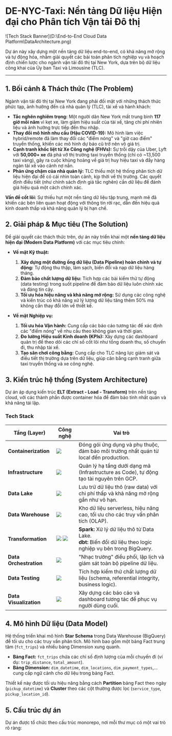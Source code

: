 # DE-NYC-Taxi: Nền tảng Dữ liệu Hiện đại cho Phân tích Vận tải Đô thị

![Tech Stack Banner](D:\End-to-End Cloud Data Platform\DataArchitecture.png)

Dự án này xây dựng một nền tảng dữ liệu end-to-end, có khả năng mở rộng và tự động hóa, nhằm giải quyết các bài toán phân tích nghiệp vụ và hoạch định chiến lược cho ngành vận tải đô thị tại New York, dựa trên bộ dữ liệu công khai của Ủy ban Taxi và Limousine (TLC).

---

## 1. Bối cảnh & Thách thức (The Problem)

Ngành vận tải đô thị tại New York đang phải đối mặt với những thách thức phức tạp, ảnh hưởng đến cả nhà quản lý (TLC), tài xế và hành khách:

*   **Tắc nghẽn nghiêm trọng:** Một người dân New York mất trung bình **117 giờ mỗi năm** vì kẹt xe, làm giảm hiệu suất của tài xế, tăng chi phí nhiên liệu và ảnh hưởng trực tiếp đến thu nhập.
*   **Thay đổi mô hình nhu cầu (Hậu COVID-19):** Mô hình làm việc hybrid/remote đã làm thay đổi các "điểm nóng" và "giờ cao điểm" truyền thống, khiến các mô hình dự báo cũ trở nên vô giá trị.
*   **Cạnh tranh khốc liệt từ Xe Công nghệ (FHVs):** Sự trỗi dậy của Uber, Lyft với **50,000+ xe** đã phá vỡ thị trường taxi truyền thống (chỉ có ~13,500 taxi vàng), gây ra cuộc khủng hoảng về giá trị huy hiệu taxi và đẩy hàng ngàn tài xế vào cảnh nợ nần.
*   **Phản ứng chậm của nhà quản lý:** TLC thiếu một hệ thống phân tích dữ liệu hiện đại để có cái nhìn toàn cảnh, kịp thời về thị trường. Các quyết định điều tiết (như chính sách định giá tắc nghẽn) cần dữ liệu để đánh giá hiệu quả một cách chính xác.

**Vấn đề cốt lõi:** Sự thiếu hụt một nền tảng dữ liệu tập trung, mạnh mẽ đã khiến các bên liên quan hoạt động với thông tin rời rạc, dẫn đến hiệu quả kinh doanh thấp và khả năng quản lý bị hạn chế.

## 2. Giải pháp & Mục tiêu (The Solution)

Để giải quyết các thách thức trên, dự án này triển khai một **nền tảng dữ liệu hiện đại (Modern Data Platform)** với các mục tiêu chính:

*   **Về mặt Kỹ thuật:**
    1.  **Xây dựng một đường ống dữ liệu (Data Pipeline) hoàn chỉnh và tự động:** Tự động thu thập, làm sạch, biến đổi và nạp dữ liệu hàng tháng.
    2.  **Đảm bảo chất lượng dữ liệu:** Tích hợp các bài kiểm thử tự động (data testing) trong suốt pipeline để đảm bảo dữ liệu luôn chính xác và đáng tin cậy.
    3.  **Tối ưu hóa hiệu năng và khả năng mở rộng:** Sử dụng các công nghệ và kiến trúc có khả năng xử lý lượng dữ liệu tăng thêm 50% mà không cần thay đổi lớn về thiết kế.

*   **Về mặt Nghiệp vụ:**
    1.  **Tối ưu hóa Vận hành:** Cung cấp các báo cáo tương tác để xác định các "điểm nóng" về nhu cầu theo không gian và thời gian.
    2.  **Đo lường Hiệu suất Kinh doanh (KPIs):** Xây dựng các dashboard quản trị để theo dõi các chỉ số cốt lõi như tổng doanh thu, số chuyến đi, thu nhập tài xế.
    3.  **Tạo sân chơi công bằng:** Cung cấp cho TLC năng lực giám sát và điều tiết thị trường dựa trên dữ liệu, giúp cân bằng cạnh tranh giữa taxi truyền thống và xe công nghệ.

## 3. Kiến trúc hệ thống (System Architecture)

Dự án áp dụng kiến trúc **ELT (Extract - Load - Transform)** trên nền tảng cloud, với các thành phần được container hóa để đảm bảo tính nhất quán và khả năng tái lập.



### Tech Stack

| Tầng (Layer)          | Công nghệ                                                               | Vai trò                                                                                                    |
| --------------------- | ----------------------------------------------------------------------- | --------------------------------------------------------------------------------------------------------- |
| **Containerization**  | <img src="https://img.shields.io/badge/Docker-2496ED?logo=docker" />    | Đóng gói ứng dụng và phụ thuộc, đảm bảo môi trường nhất quán từ local đến production.                     |
| **Infrastructure**    | <img src="https://img.shields.io/badge/Terraform-7B42BC?logo=terraform" /> | Quản lý hạ tầng dưới dạng mã (Infrastructure as Code), tự động tạo tài nguyên trên GCP.                  |
| **Data Lake**         | <img src="https://img.shields.io/badge/Google_Cloud_Storage-4285F4?logo=google-cloud" /> | Lưu trữ dữ liệu thô (raw data) với chi phí thấp và khả năng mở rộng gần như vô hạn.                       |
| **Data Warehouse**    | <img src="https://img.shields.io/badge/Google_BigQuery-669DF6?logo=google-bigquery" /> | Kho dữ liệu serverless, hiệu năng cao, tối ưu cho các truy vấn phân tích (OLAP).                           |
| **Transformation**    | <img src="https://img.shields.io/badge/Apache_Spark-E25A1C?logo=apache-spark" /> <img src="https://img.shields.io/badge/dbt-FF694B?logo=dbt" /> | **Spark:** Xử lý dữ liệu thô từ Data Lake. <br/> **dbt:** Biến đổi dữ liệu theo logic nghiệp vụ bên trong BigQuery. |
| **Data Orchestration**| <img src="https://img.shields.io/badge/Kestra-E157F8" />                 | "Nhạc trưởng" điều phối, lập lịch và giám sát toàn bộ pipeline dữ liệu.                                   |
| **Data Testing**      | <img src="https://img.shields.io/badge/dbt-FF694B?logo=dbt" />           | Tích hợp kiểm thử chất lượng dữ liệu (schema, referential integrity, business logic).                     |
| **Data Visualization**| <img src="https://img.shields.io/badge/Looker_Studio-4285F4?logo=looker" /> | Xây dựng các báo cáo và dashboard tương tác để phục vụ người dùng cuối.                                    |

## 4. Mô hình Dữ liệu (Data Model)

Hệ thống triển khai mô hình **Star Schema** trong Data Warehouse (BigQuery) để tối ưu cho các truy vấn phân tích. Mô hình bao gồm một bảng Fact trung tâm (`fct_trips`) và nhiều bảng Dimension xung quanh.



*   **Bảng Fact:** `fct_trips` chứa các chỉ số định lượng của mỗi chuyến đi (ví dụ: `trip_distance`, `total_amount`).
*   **Bảng Dimension:** `dim_datetime`, `dim_locations`, `dim_payment_types`,... cung cấp ngữ cảnh cho dữ liệu trong bảng Fact.

Thiết kế này được tối ưu hiệu năng bằng cách **Partition** bảng Fact theo ngày (`pickup_datetime`) và **Cluster** theo các cột thường được lọc (`service_type`, `pickup_location_id`).

## 5. Cấu trúc dự án

Dự án được tổ chức theo cấu trúc monorepo, nơi mỗi thư mục có một vai trò rõ ràng:
